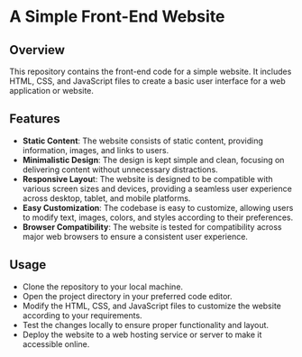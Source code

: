 # A Simple Front-End Website

## Overview
This repository contains the front-end code for a simple website. It includes HTML, CSS, and JavaScript files to create a basic user interface for a web application or website.

## Features
* **Static Content**: The website consists of static content, providing information, images, and links to users.
* **Minimalistic Design**: The design is kept simple and clean, focusing on delivering content without unnecessary distractions.
* **Responsive Layou**t: The website is designed to be compatible with various screen sizes and devices, providing a seamless user experience across desktop, tablet, and mobile platforms.
* **Easy Customization**: The codebase is easy to customize, allowing users to modify text, images, colors, and styles according to their preferences.
* **Browser Compatibility**: The website is tested for compatibility across major web browsers to ensure a consistent user experience.

## Usage
* Clone the repository to your local machine.
* Open the project directory in your preferred code editor.
* Modify the HTML, CSS, and JavaScript files to customize the website according to your requirements.
* Test the changes locally to ensure proper functionality and layout.
* Deploy the website to a web hosting service or server to make it accessible online.
